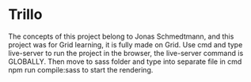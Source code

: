 # Trillo
The concepts of this project belong to Jonas Schmedtmann, and this project was for Grid learning, it is fully made on Grid.
Use cmd and type  live-server  to run the project in the browser, the live-server command is GLOBALLY. Then move to sass folder and type into separate file in cmd npm run compile:sass to start the rendering. 
